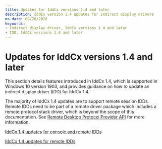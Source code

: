 ```yaml
---
title: Updates for IddCx versions 1.4 and later
description: IddCx version 1.4 updates for indirect display drivers
ms.date: 09/28/2020
keywords:
- Indirect display driver, IddCx versions 1.4 and later
- IDD, IddCx versions 1.4 and later
---
```


# Updates for IddCx versions 1.4 and later

This section details features introduced in IddCx 1.4, which is supported in Windows 10 version 1903, and provides guidance on how to update an indirect display driver (IDD) for IddCx 1.4.

The majority of IddCx 1.4 updates are to support remote session IDDs. Remote IDDs need to be part of a remote driver package which includes a remote protocol stack driver, which is beyond the scope of this documentation. See [Remote Desktop Protocol Provider API](/windows/win32/termserv/custom-remote-desktop-protocols) for more information.

[IddCx 1.4 updates for console and remote IDDs](iddcx1.4-updates-for-console-and-remote-idds.md)

[IddCx 1.4 updates for remote IDDs](iddcx1.4-updates-for-remote-idds.md)
